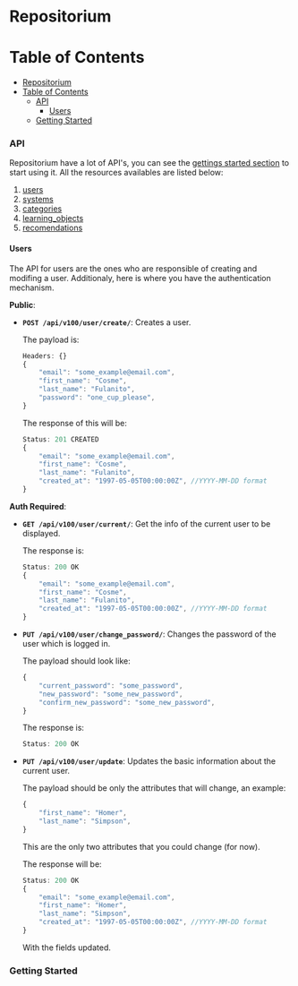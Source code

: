 # Repositorium
# Table of Contents
- [Repositorium](#repositorium)
- [Table of Contents](#table-of-contents)
    - [API](#api)
      - [Users](#users)
    - [Getting Started](#getting-started)

### API
Repositorium have a lot of API's, you can see the [gettings started section](#getting_started) to start using it. All the resources availables are listed below:

1. [users](#users)
2. [systems](#systems)
3. [categories](#category)
4. [learning_objects](#learning_objects)
5. [recomendations](#recomender)

#### Users
The API for users are the ones who are responsible of creating and modifing a user. Additionaly, here is where you have the authentication mechanism.

**Public**:

- **`POST /api/v100/user/create/`**: Creates a user.

  The payload is:

    ```js
    Headers: {}
    {
        "email": "some_example@email.com",
        "first_name": "Cosme",
        "last_name": "Fulanito",
        "password": "one_cup_please",
    }
    ```

    The response of this will be:

    ```js
    Status: 201 CREATED
    {
        "email": "some_example@email.com",
        "first_name": "Cosme",
        "last_name": "Fulanito",
        "created_at": "1997-05-05T00:00:00Z", //YYYY-MM-DD format
    }
    ```


**Auth Required**:

- **`GET /api/v100/user/current/`**: Get the info of the current user to be displayed.

    The response is:

    ```js
    Status: 200 OK
    {
        "email": "some_example@email.com",
        "first_name": "Cosme",
        "last_name": "Fulanito",
        "created_at": "1997-05-05T00:00:00Z", //YYYY-MM-DD format
    }
    ```

- **`PUT /api/v100/user/change_password/`**: Changes the password of the user which is logged in.

    The payload should look like:

    ```js
    {
        "current_password": "some_password",
        "new_password": "some_new_password",
        "confirm_new_password": "some_new_password",
    }
    ```

    The response is:

    ```js
    Status: 200 OK
    ```

- **`PUT /api/v100/user/update`**: Updates the basic information about the current user.

    The payload should be only the attributes that will change, an example:

    ```js
    {
        "first_name": "Homer",
        "last_name": "Simpson",
    }
    ```

    This are the only two attributes that you could change (for now).

    The response will be:
    ```js
    Status: 200 OK
    {
        "email": "some_example@email.com",
        "first_name": "Homer",
        "last_name": "Simpson",
        "created_at": "1997-05-05T00:00:00Z", //YYYY-MM-DD format
    }
    ```
    With the fields updated.

#####

### Getting Started
